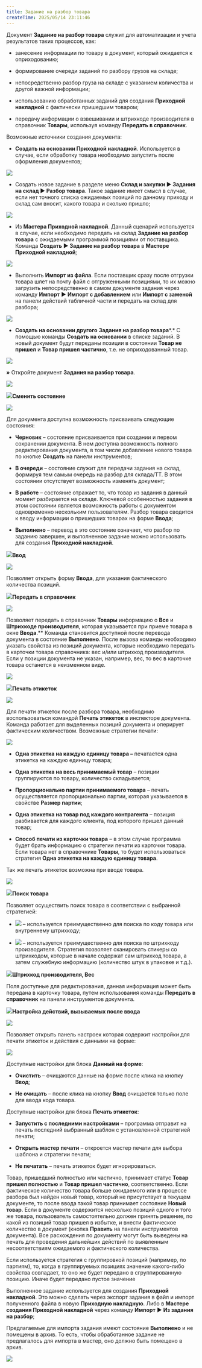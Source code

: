 ```yaml
---
title: Задание на разбор товара
createTime: 2025/05/14 23:11:46
---
```

Документ **Задание на разбор товара** служит для автоматизации и учета результатов таких процессов, как:

- занесение информации по товару в документ, который ожидается к оприходованию;

- формирование очереди заданий по разбору грузов на складе;

- непосредственно разбор груза на складе с указанием количества и другой важной информации;

- использованию обработанных заданий для создания **Приходной накладной** с фактически пришедшим товаром;

- передачу информации о взвешивании и штрихкоде производителя в справочник **Товары**, используя команду **Передать в справочник**.

Возможные источники создания документа:

- **Создать на основании Приходной накладной**. Используется в случае, если обработку товара необходимо запустить после оформления документов;

![](../../assets/work/one/222.png)

- Создать новое задание в разделе меню **Склад и закупки ► Задания на склад ► Разбор товара**. Такое задание имеет смысл в случае, если нет точного списка ожидаемых позиций по данному приходу и склад сам вносит, какого товара и сколько пришло;

![](../../assets/work/one/223.png)

- Из **Мастера Приходной накладной**. Данный сценарий используется в случае, если необходимо передать на склад **Задание на разбор товара** с ожидаемыми программой позициями от поставщика. Команда **Создать** **► Задание на разбор товара** в **Мастере Приходной накладной**;

![](../../assets/work/one/224.png)

- Выполнить **Импорт из файла**. Если поставщик сразу после отгрузки товара шлет на почту файл с отгруженными позициями, то их можно загрузить непосредственно в самом документе задания через команду **Импорт** ► **Импорт** **с добавлением** или **Импорт с заменой** на панели действий табличной части и передать на склад для разбора;

![](../../assets/work/one/225.png)

- **Создать на основании другого** **Задания на разбор товара***.* С помощью команды **Создать на основании** в списке заданий. В новый документ будут переданы позиции в состоянии **Товар не пришел** и **Товар пришел частично**, т.е. не оприходованный товар.

![](../../assets/work/one/226.png)

**»** Откройте документ **Задания на разбор товара**.

![](../../assets/work/one/227.png)

![](../../assets/work/one/006.png)**Сменить состояние**

![](../../assets/work/one/228.png)

Для документа доступна возможность присваивать следующие состояния:

- **Черновик** – состояние присваивается при создании и первом сохранении документа. В нем доступна возможность полного редактирования документа, в том числе добавление нового товара по кнопке **Создать** на панели инструментов;

- **В очереди** – состояние служит для передачи задания на склад, формируя тем самым очередь на разбор для склада/ТТ. В этом состоянии отсутствует возможность изменять документ;

- **В работе** – состояние отражает то, что товар из задания в данный момент разбирается на складе. Ключевой особенностью задания в этом состоянии является возможность работы с документом одновременно нескольким пользователям. Разбор товара сводится к вводу информации о пришедших товарах на форме **Ввода**;

- **Выполнено** – перевод в это состояние означает, что разбор по заданию завершен, и выполненное задание можно использовать для создания **Приходной накладной**.

![](../../assets/work/one/008.png)**Ввод**

![](../../assets/work/one/229.png)

Позволяет открыть форму **Ввода**, для указания фактического количества позиций.

![](../../assets/work/one/009.png)**Передать в справочник**

![](../../assets/work/one/230.png)

Позволяет передать в справочник **Товары** информацию о **Все** и **Штрихкоде производителя**, которая указывается при приеме товара в окне **Ввода**.** Команда становится доступной после перевода документа в состояние **Выполнено**. После вызова команды необходимо указать свойства из позиций документа, которые необходимо передать в карточки товара справочника: вес и/или штрихкод производителя. Если у позиции документа не указан, например, вес, то вес в карточке товара останется в неизменном виде.

![](../../assets/work/one/231.png)

![](../../assets/work/one/010.png)**Печать этикеток**

![](../../assets/work/one/232.png)

Для печати этикеток после разбора товара, необходимо воспользоваться командой **Печать этикеток** в инспекторе документа. Команда работает для выделенных позиций документа и оперирует фактическим количеством. Возможные стратегии печати:

![](../../assets/work/one/233.png)

- **Одна этикетка на каждую единицу товара –** печатается одна этикетка на каждую единицу товара;

- **Одна этикетка на весь принимаемый товар** – позиции группируются по товару, количество складывается;

- **Пропорционально партии принимаемого товара** – печать осуществляется пропорционально партии, которая указывается в свойстве **Размер партии**;

- **Одна этикетка на товар под каждого контрагента** – позиция разбивается для каждого клиента, под которого пришел данный товар;

- **Способ печати из карточки товара** – в этом случае программа будет брать информацию о стратегии печати из карточки товара. Если товара нет в справочнике **Товары**, то будет использоваться стратегия **Одна этикетка на каждую единицу товара**.

Так же печать этикеток возможна при вводе товара.

![](../../assets/work/one/234.png)

![](../../assets/work/one/006.png)**Поиск товара**

Позволяет осуществить поиск товара в соответствии с выбранной стратегией:

- ![](../../assets/work/one/235.png) – используется преимущественно для поиска по коду товара или внутреннему штрихкоду;

- ![](../../assets/work/one/236.png) – используется преимущественно для поиска по штрихкоду производителя. Стратегия позволяет сканировать стикеры со штрихкодом, которые в начале содержат сам штрихкод товара, а затем служебную информацию (количество штук в упаковке и т.д.).

![](../../assets/work/one/008.png)**Штрихкод производителя, Вес**

Поля доступные для редактирования, данная информация может быть передана в карточку товара, путем использования команды **Передать в справочник** на панели инструментов документа.

![](../../assets/work/one/009.png)**Настройка действий, вызываемых после ввода**

![](../../assets/work/one/237.png)

Позволяет открыть панель настроек которая содержит настройки для печати этикеток и действия с данными на форме:

![](../../assets/work/one/238.png)

Доступные настройки для блока **Данный на форме**:

- **Очистить** – очищаются данные на форме после клика на кнопку **Ввод**;

- **Не очищать** – после клика на кнопку **Ввод** очищается только поле для ввода кода товара.

Доступные настройки для блока **Печать этикеток**:

- **Запустить с последними настройками** – программа отправит на печать последний выбранный шаблон с установленной стратегией печати;

- **Открыть мастер печати** – откроется мастер печати для выбора шаблона и стратегии печати;

- **Не печатать** – печать этикеток будет игнорироваться.

Товар, пришедший полностью или частично, принимает статус **Товар пришел полностью** и **Товар пришел частично**, соответственно. Если фактическое количество товара больше ожидаемого или в процессе разбора был найден новый товар, который не присутствует в текущем документе, то после ввода такой товар принимает состояние **Новый товар**. Если в документе содержится несколько позиций одного и того же товара, пользователь самостоятельно должен принять решение, по какой из позиций товар пришел в избытке, и внести фактическое количество в документ (кнопка **Править** на панели инструментов документа). Все расхождения по документу могут быть выведены на печать для проведения дальнейших действий по выявленным несоответствиям ожидаемого и фактического количества.

Если используется стратегия с группировкой позиций (например, по партиям), то, когда в группируемых позициях значение какого-либо свойства совпадает, то оно же будет передано в сгруппированную позицию. Иначе будет передано пустое значение

Выполненное задание используется для создания **Приходной накладной**. Это можно сделать через экспорт задания в файл и импорт полученного файла в новую **Приходную накладную**. Либо в **Мастере создания Приходной накладной** через команду **Импорт** ► **Из задания на разбор**;

Предлагаемые для импорта задания имеют состояние **Выполнено** и не помещены в архив. То есть, чтобы обработанное задание не предлагалось для импорта в мастер, оно должно быть помещено в архив.

![](../../assets/work/one/239.png)
